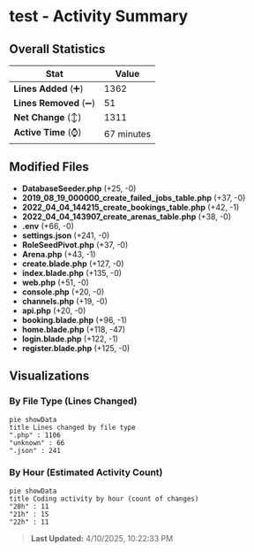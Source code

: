 # test - Activity Summary 

## Overall Statistics

| Stat                   | Value                                                             |
| ---------------------- | ----------------------------------------------------------------- |
| **Lines Added** (➕)   | 1362                                          |
| **Lines Removed** (➖) | 51                                        |
| **Net Change** (↕)    | 1311                |
| **Active Time** (⌚)   | 67 minutes |


## Modified Files
- **DatabaseSeeder.php** (+25, -0)
- **2019_08_19_000000_create_failed_jobs_table.php** (+37, -0)
- **2022_04_04_144215_create_bookings_table.php** (+42, -1)
- **2022_04_04_143907_create_arenas_table.php** (+38, -0)
- **.env** (+66, -0)
- **settings.json** (+241, -0)
- **RoleSeedPivot.php** (+37, -0)
- **Arena.php** (+43, -1)
- **create.blade.php** (+127, -0)
- **index.blade.php** (+135, -0)
- **web.php** (+51, -0)
- **console.php** (+20, -0)
- **channels.php** (+19, -0)
- **api.php** (+20, -0)
- **booking.blade.php** (+96, -1)
- **home.blade.php** (+118, -47)
- **login.blade.php** (+122, -1)
- **register.blade.php** (+125, -0)

## Visualizations

### By File Type (Lines Changed)

```mermaid
pie showData
title Lines changed by file type
".php" : 1106
"unknown" : 66
".json" : 241
```

### By Hour (Estimated Activity Count)

```mermaid
pie showData
title Coding activity by hour (count of changes)
"20h" : 11
"21h" : 15
"22h" : 11
```


> **Last Updated:** 4/10/2025, 10:22:33 PM